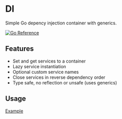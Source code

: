 # DI

Simple Go depency injection container with generics.

[![Go Reference](https://pkg.go.dev/badge/github.com/pierrre/di.svg)](https://pkg.go.dev/github.com/pierrre/di)

## Features

- Set and get services to a container
- Lazy service instantiation
- Optional custom service names
- Close services in reverse dependency order
- Type safe, no reflection or unsafe (uses generics)

## Usage

[Example](https://pkg.go.dev/github.com/pierrre/di#example-package)
